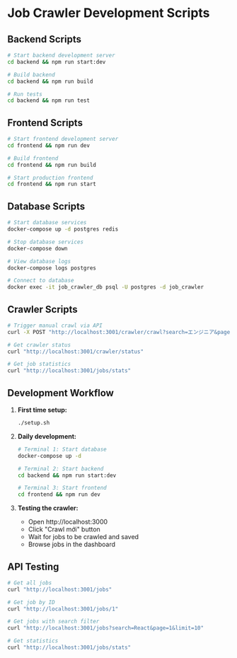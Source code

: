 # Job Crawler Development Scripts

## Backend Scripts
```bash
# Start backend development server
cd backend && npm run start:dev

# Build backend
cd backend && npm run build

# Run tests
cd backend && npm run test
```

## Frontend Scripts
```bash
# Start frontend development server
cd frontend && npm run dev

# Build frontend
cd frontend && npm run build

# Start production frontend
cd frontend && npm run start
```

## Database Scripts
```bash
# Start database services
docker-compose up -d postgres redis

# Stop database services
docker-compose down

# View database logs
docker-compose logs postgres

# Connect to database
docker exec -it job_crawler_db psql -U postgres -d job_crawler
```

## Crawler Scripts
```bash
# Trigger manual crawl via API
curl -X POST "http://localhost:3001/crawler/crawl?search=エンジニア&pages=3"

# Get crawler status
curl "http://localhost:3001/crawler/status"

# Get job statistics
curl "http://localhost:3001/jobs/stats"
```

## Development Workflow

1. **First time setup:**
   ```bash
   ./setup.sh
   ```

2. **Daily development:**
   ```bash
   # Terminal 1: Start database
   docker-compose up -d
   
   # Terminal 2: Start backend
   cd backend && npm run start:dev
   
   # Terminal 3: Start frontend
   cd frontend && npm run dev
   ```

3. **Testing the crawler:**
   - Open http://localhost:3000
   - Click "Crawl mới" button
   - Wait for jobs to be crawled and saved
   - Browse jobs in the dashboard

## API Testing

```bash
# Get all jobs
curl "http://localhost:3001/jobs"

# Get job by ID
curl "http://localhost:3001/jobs/1"

# Get jobs with search filter
curl "http://localhost:3001/jobs?search=React&page=1&limit=10"

# Get statistics
curl "http://localhost:3001/jobs/stats"
```
